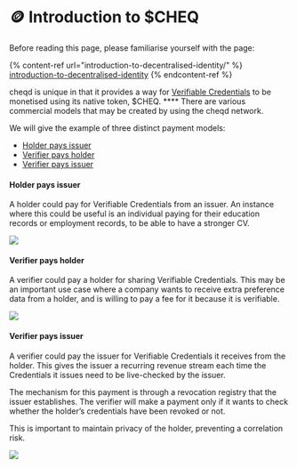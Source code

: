 # 🪙 Introduction to $CHEQ

Before reading this page, please familiarise yourself with the page:

{% content-ref url="introduction-to-decentralised-identity/" %}
[introduction-to-decentralised-identity](introduction-to-decentralised-identity/)
{% endcontent-ref %}

cheqd is unique in that it provides a way for [Verifiable Credentials](introduction-to-decentralised-identity/what-is-a-verifiable-credential-vc/) to be monetised using its native token, $CHEQ. **** There are various commercial models that may be created by using the cheqd network.&#x20;

We will give the example of three distinct payment models:

* [Holder pays issuer](introduction-to-usdcheq.md#holder-pays-issuer)
* [Verifier pays holder](introduction-to-usdcheq.md#verifier-pays-holder)
* [Verifier pays issuer](introduction-to-usdcheq.md#verifier-pays-issuer)

#### Holder pays issuer

A holder could pay for Verifiable Credentials from an issuer. An instance where this could be useful is an individual paying for their education records or employment records, to be able to have a stronger CV.

![](https://lh3.googleusercontent.com/euY3r0VssdWaGaCVBY4VhtxyYVvFwYEUJ-XU4dn9wWej0C9MtIsvFpE-V\_zFDBkAUxCGeNvY4dlZeahtTxVaEKRaKS\_AEyHRj-QyVTNi0JjbYW\_ZUhj5c6l97-yqhAdZSa3YfMNF)

#### **Verifier pays holder**

A verifier could pay a holder for sharing Verifiable Credentials. This may be an important use case where a company wants to receive extra preference data from a holder, and is willing to pay a fee for it because it is verifiable.

![](https://lh5.googleusercontent.com/f0Ibl2DwBUDVa0HHrTAKnY8cIzH37swhi6y25ouDfPJHvht0RjQKoRR22RRJkzfMV44PQmDA0Oej1dR4sQqjkmLVdrjaq6acC2tDhZpxH2IY3KUeLGnxnTpZAnF1ZiAnNdRvy-bt)

#### **Verifier pays issuer**

A verifier could pay the issuer for Verifiable Credentials it receives from the holder. This gives the issuer a recurring revenue stream each time the Credentials it issues need to be live-checked by the issuer.&#x20;

The mechanism for this payment is through a revocation registry that the issuer establishes. The verifier will make a payment only if it wants to check whether the holder’s credentials have been revoked or not.&#x20;

This is important to maintain privacy of the holder, preventing a correlation risk.

![](https://lh3.googleusercontent.com/KQWeQAvWOB2luGzlLaPgmXqb4ChK2RV4084lJLCCq7E-Rb\_9v6ZyAgQb2RNoUWLKrL5D8Eg\_RIgQA62\_38q9AKTMqLfHYmQErN050Y-a27NVzznVJNqIX8DE2uKnmuuMJu4xmh92)
